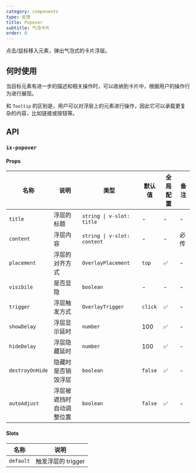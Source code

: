 ```yaml
---
category: components
type: 反馈
title: Popover
subtitle: 气泡卡片
order: 0
---
```


点击/鼠标移入元素，弹出气泡式的卡片浮层。

## 何时使用

当目标元素有进一步的描述和相关操作时，可以收纳到卡片中，根据用户的操作行为进行展现。

和 `Tooltip` 的区别是，用户可以对浮层上的元素进行操作，因此它可以承载更复杂的内容，比如链接或按钮等。

## API

### `ix-popover`

#### Props

| 名称 | 说明 | 类型  | 默认值 | 全局配置 | 备注 |
| --- | --- | --- | --- | --- | --- |
| `title` | 浮层的标题 | `string \| v-slot: title` | - | - | - |
| `content` | 浮层内容 | `string \| v-slot: content` | - | - | 必传 |
| `placement` | 浮层的对齐方式 | `OverlayPlacement` | `top` | ✅ | - |
| `visibile` | 是否显隐 | `boolean` | - | - | - |
| `trigger` | 浮层触发方式 | `OverlayTrigger` | `click` | ✅ | - |
| `showDelay` | 浮层显示延时 | `number` | 100 | ✅ | - |
| `hideDelay` | 浮层隐藏延时 | `number` | 100 | ✅ | - |
| `destroyOnHide` | 隐藏时是否销毁浮层 | `boolean` | `false` | ✅ | - |
| `autoAdjust` | 浮层被遮挡时自动调整位置 | `boolean` | `false` | ✅ | - |

#### Slots

| 名称 | 说明 |
| --- | --- |
| `default` | 触发浮层的 trigger |
